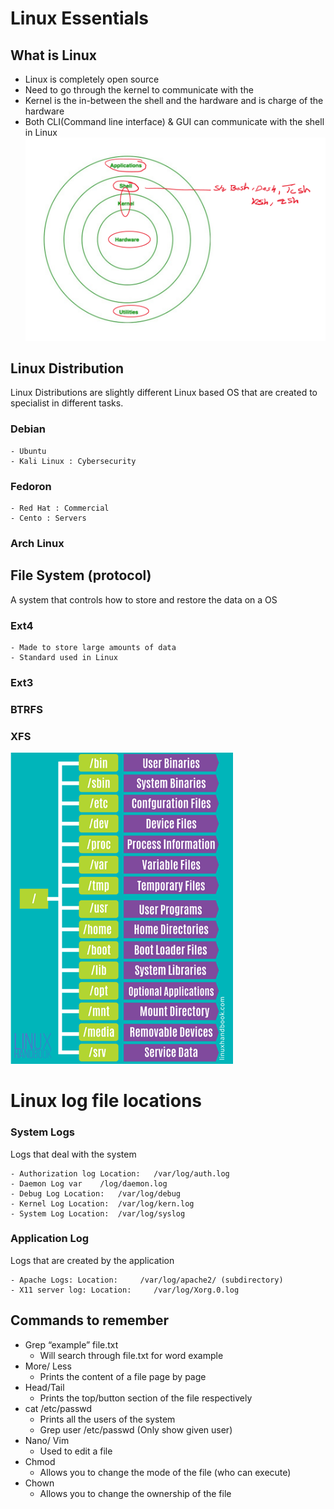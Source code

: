 # Linux Essentials
## What is Linux
- Linux is completely open source
- Need to go through the kernel to communicate with the 
- Kernel is the in-between the shell and the hardware and is charge of the hardware
- Both CLI(Command line interface) & GUI can communicate with the shell in Linux
![img_7.png](img_7.png)
  
## Linux Distribution
Linux Distributions are slightly different Linux based OS that are created to specialist in different tasks.
### Debian

    - Ubuntu
    - Kali Linux : Cybersecurity 
### Fedoron

    - Red Hat : Commercial
    - Cento : Servers
### Arch Linux

## File System (protocol)
A system that controls how to store and restore the data on a OS 
### Ext4

    - Made to store large amounts of data
    - Standard used in Linux
### Ext3 
### BTRFS
### XFS
![img_9.png](img_9.png)

# Linux log file locations
### System Logs
Logs that deal with the system

    - Authorization log Location:  	/var/log/auth.log
    - Daemon Log var	/log/daemon.log
    - Debug Log Location: 	/var/log/debug
    - Kernel Log Location: 	/var/log/kern.log
    - System Log Location: 	/var/log/syslog
### Application Log
Logs that are created by the application 

    - Apache Logs: Location:	 /var/log/apache2/ (subdirectory)
    - X11 server log: Location: 	/var/log/Xorg.0.log

## Commands to remember
- Grep “example” file.txt
    - Will search through file.txt for word example
- More/ Less
    - Prints the content of a file page by page
- Head/Tail
    - Prints the top/button section of the file respectively 
- cat /etc/passwd
    - Prints all the users of the system
    - Grep user /etc/passwd (Only show given user)
- Nano/ Vim   
    - Used to edit a file          
- Chmod
    - Allows you to change the mode of the file (who can execute)
- Chown
    - Allows you to change the ownership of the file 
